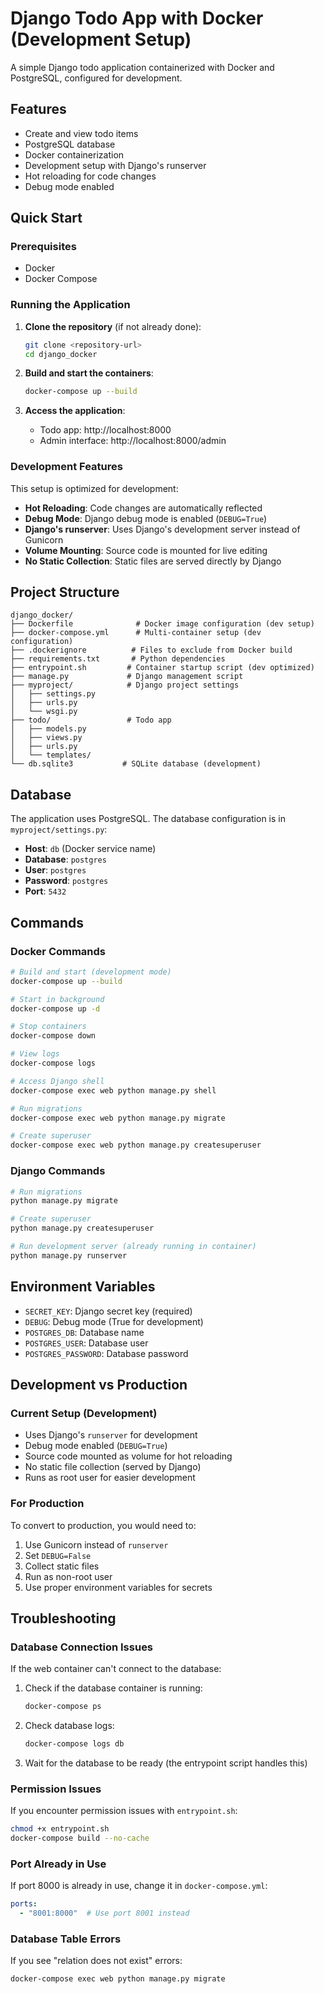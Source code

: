 # Django Todo App with Docker (Development Setup)

A simple Django todo application containerized with Docker and PostgreSQL, configured for development.

## Features

- Create and view todo items
- PostgreSQL database
- Docker containerization
- Development setup with Django's runserver
- Hot reloading for code changes
- Debug mode enabled

## Quick Start

### Prerequisites

- Docker
- Docker Compose

### Running the Application

1. **Clone the repository** (if not already done):
   ```bash
   git clone <repository-url>
   cd django_docker
   ```

2. **Build and start the containers**:
   ```bash
   docker-compose up --build
   ```

3. **Access the application**:
   - Todo app: http://localhost:8000
   - Admin interface: http://localhost:8000/admin

### Development Features

This setup is optimized for development:

- **Hot Reloading**: Code changes are automatically reflected
- **Debug Mode**: Django debug mode is enabled (`DEBUG=True`)
- **Django's runserver**: Uses Django's development server instead of Gunicorn
- **Volume Mounting**: Source code is mounted for live editing
- **No Static Collection**: Static files are served directly by Django

## Project Structure

```
django_docker/
├── Dockerfile              # Docker image configuration (dev setup)
├── docker-compose.yml      # Multi-container setup (dev configuration)
├── .dockerignore          # Files to exclude from Docker build
├── requirements.txt       # Python dependencies
├── entrypoint.sh         # Container startup script (dev optimized)
├── manage.py             # Django management script
├── myproject/            # Django project settings
│   ├── settings.py
│   ├── urls.py
│   └── wsgi.py
├── todo/                 # Todo app
│   ├── models.py
│   ├── views.py
│   ├── urls.py
│   └── templates/
└── db.sqlite3           # SQLite database (development)
```

## Database

The application uses PostgreSQL. The database configuration is in `myproject/settings.py`:

- **Host**: `db` (Docker service name)
- **Database**: `postgres`
- **User**: `postgres`
- **Password**: `postgres`
- **Port**: `5432`

## Commands

### Docker Commands

```bash
# Build and start (development mode)
docker-compose up --build

# Start in background
docker-compose up -d

# Stop containers
docker-compose down

# View logs
docker-compose logs

# Access Django shell
docker-compose exec web python manage.py shell

# Run migrations
docker-compose exec web python manage.py migrate

# Create superuser
docker-compose exec web python manage.py createsuperuser
```

### Django Commands

```bash
# Run migrations
python manage.py migrate

# Create superuser
python manage.py createsuperuser

# Run development server (already running in container)
python manage.py runserver
```

## Environment Variables

- `SECRET_KEY`: Django secret key (required)
- `DEBUG`: Debug mode (True for development)
- `POSTGRES_DB`: Database name
- `POSTGRES_USER`: Database user
- `POSTGRES_PASSWORD`: Database password

## Development vs Production

### Current Setup (Development)
- Uses Django's `runserver` for development
- Debug mode enabled (`DEBUG=True`)
- Source code mounted as volume for hot reloading
- No static file collection (served by Django)
- Runs as root user for easier development

### For Production
To convert to production, you would need to:
1. Use Gunicorn instead of `runserver`
2. Set `DEBUG=False`
3. Collect static files
4. Run as non-root user
5. Use proper environment variables for secrets

## Troubleshooting

### Database Connection Issues

If the web container can't connect to the database:

1. Check if the database container is running:
   ```bash
   docker-compose ps
   ```

2. Check database logs:
   ```bash
   docker-compose logs db
   ```

3. Wait for the database to be ready (the entrypoint script handles this)

### Permission Issues

If you encounter permission issues with `entrypoint.sh`:

```bash
chmod +x entrypoint.sh
docker-compose build --no-cache
```

### Port Already in Use

If port 8000 is already in use, change it in `docker-compose.yml`:

```yaml
ports:
  - "8001:8000"  # Use port 8001 instead
```

### Database Table Errors

If you see "relation does not exist" errors:

```bash
docker-compose exec web python manage.py migrate
``` 